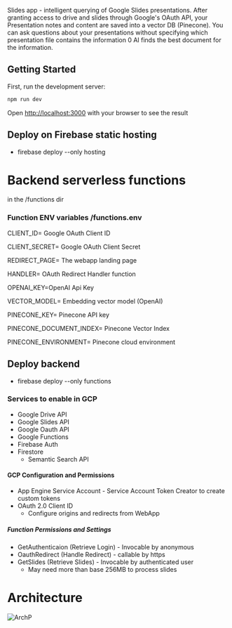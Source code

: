 Slides app - intelligent querying of Google Slides presentations. After granting access to drive and slides through Google's OAuth API, your Presentation notes and content are saved into a vector DB (Pinecone). You can ask questions about your presentations without specifying which presentation file contains the information 0 AI finds the best document for the information.

## Getting Started

First, run the development server:

```bash
npm run dev
```

Open [http://localhost:3000](http://localhost:3000) with your browser to see the result

## Deploy on Firebase static hosting

- firebase deploy --only hosting

# Backend serverless functions

in the /functions dir

### Function ENV variables /functions.env
CLIENT_ID= Google OAuth Client ID

CLIENT_SECRET= Google OAuth Client Secret

REDIRECT_PAGE= The webapp landing page

HANDLER= OAuth Redirect Handler function

OPENAI_KEY=OpenAI Api Key

VECTOR_MODEL= Embedding vector model (OpenAI)

PINECONE_KEY= Pinecone API key

PINECONE_DOCUMENT_INDEX= Pinecone Vector Index

PINECONE_ENVIRONMENT= Pinecone cloud environment

## Deploy backend

- firebase deploy --only functions

### Services to enable in GCP
- Google Drive API
- Google Slides API
- Google Oauth API
- Google Functions
- Firebase Auth
- Firestore
  - Semantic Search API
#### GCP Configuration and Permissions
- App Engine Service Account - Service Account Token Creator to create custom tokens
- OAuth 2.0 Client ID
   - Configure origins and redirects from WebApp
##### Function Permissions and Settings
- GetAuthenticaion (Retrieve Login) - Invocable by anonymous
- OauthRedirect (Handle Redirect) - callable by https
- GetSlides (Retrieve Slides) - Invocable by authenticated user
   - May need more than base 256MB to process slides 
# Architecture

![ArchP](https://github.com/ricardolx/slides-app/assets/37557051/0e7d9ce4-ee4e-4cfd-a4bc-fca3eb256835)

